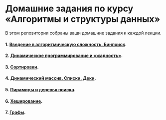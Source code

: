 # Домашние задания по курсу «Алгоритмы и структуры данных»

В этом репозитории собраны ваши домашние задания к каждой лекции. 


#### 1. [Введение в алгоритмическую сложность. Бинпоиск](https://github.com/NewStudentOk/ALGOCPP/tree/main/Less_1).
#### 2. [Динамическое программирование и «жадность»](https://github.com/NewStudentOk/ALGOCPP/tree/main/Less_2).
#### 3. [Сортировки](https://github.com/NewStudentOk/ALGOCPP/tree/main/Less_3).
#### 4. [Динамический массив. Списки. Деки](https://github.com/NewStudentOk/ALGOCPP/tree/main/Less_4).
#### 5. [Пирамиды и деревья поиска](https://github.com/NewStudentOk/ALGOCPP/tree/main/Less_5).
#### 6. [Хеширование](https://github.com/NewStudentOk/ALGOCPP/tree/main/Less_6).
#### 7. [Графы](https://github.com/NewStudentOk/ALGOCPP/tree/main/Less_7).